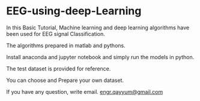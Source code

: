 # EEG-using-deep-Learning
In this Basic Tutorial, Machine learning and deep learning algorithms have been used for EEG signal Classification.

The algorithms prepared in matlab and pythons.

Install anaconda and jupyter notebook and simply run the models in python.

The test dataset is provided for reference.

You can choose and Prepare your own dataset.


If you have any question, write email.
engr.qayyum@gmail.com
